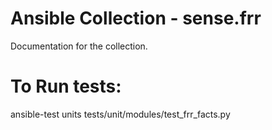 # Ansible Collection - sense.frr

Documentation for the collection.


# To Run tests:
 ansible-test units tests/unit/modules/test_frr_facts.py
